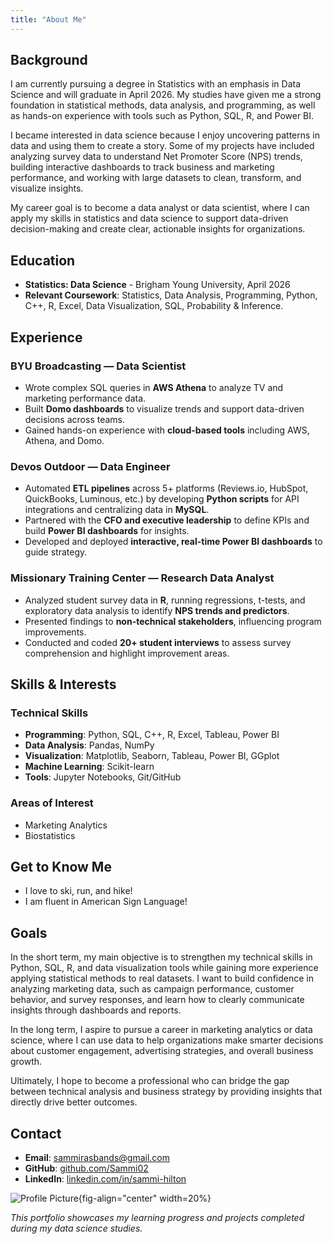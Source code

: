 ```yaml
---
title: "About Me"
---
```


## Background

I am currently pursuing a degree in Statistics with an emphasis in Data Science and will graduate in April 2026. My studies have given me a strong foundation in statistical methods, data analysis, and programming, as well as hands-on experience with tools such as Python, SQL, R, and Power BI.

I became interested in data science because I enjoy uncovering patterns in data and using them to create a story. Some of my projects have included analyzing survey data to understand Net Promoter Score (NPS) trends, building interactive dashboards to track business and marketing performance, and working with large datasets to clean, transform, and visualize insights.

My career goal is to become a data analyst or data scientist, where I can apply my skills in statistics and data science to support data-driven decision-making and create clear, actionable insights for organizations.

## Education

- **Statistics: Data Science** - Brigham Young University, April 2026
- **Relevant Coursework**: Statistics, Data Analysis, Programming, Python, C++, R, Excel, Data Visualization, SQL, Probability & Inference. 

## Experience 

### **BYU Broadcasting — Data Scientist**  
- Wrote complex SQL queries in **AWS Athena** to analyze TV and marketing performance data.  
- Built **Domo dashboards** to visualize trends and support data-driven decisions across teams.  
- Gained hands-on experience with **cloud-based tools** including AWS, Athena, and Domo.  

<!-- --- -->

### **Devos Outdoor — Data Engineer**  
- Automated **ETL pipelines** across 5+ platforms (Reviews.io, HubSpot, QuickBooks, Luminous, etc.) by developing **Python scripts** for API integrations and centralizing data in **MySQL**.  
- Partnered with the **CFO and executive leadership** to define KPIs and build **Power BI dashboards** for insights.  
- Developed and deployed **interactive, real-time Power BI dashboards** to guide strategy.  

<!-- --- -->

### **Missionary Training Center — Research Data Analyst**  
- Analyzed student survey data in **R**, running regressions, t-tests, and exploratory data analysis to identify **NPS trends and predictors**.  
- Presented findings to **non-technical stakeholders**, influencing program improvements.  
- Conducted and coded **20+ student interviews** to assess survey comprehension and highlight improvement areas.  

## Skills & Interests

### Technical Skills
- **Programming**: Python, SQL, C++, R, Excel, Tableau, Power BI
- **Data Analysis**: Pandas, NumPy
- **Visualization**: Matplotlib, Seaborn, Tableau, Power BI, GGplot
- **Machine Learning**: Scikit-learn
- **Tools**: Jupyter Notebooks, Git/GitHub

### Areas of Interest
- Marketing Analytics 
- Biostatistics 

## Get to Know Me
- I love to ski, run, and hike!
- I am fluent in American Sign Language! 

## Goals

In the short term, my main objective is to strengthen my technical skills in Python, SQL, R, and data visualization tools while gaining more experience applying statistical methods to real datasets. I want to build confidence in analyzing marketing data, such as campaign performance, customer behavior, and survey responses, and learn how to clearly communicate insights through dashboards and reports.

In the long term, I aspire to pursue a career in marketing analytics or data science, where I can use data to help organizations make smarter decisions about customer engagement, advertising strategies, and overall business growth.

Ultimately, I hope to become a professional who can bridge the gap between technical analysis and business strategy by providing insights that directly drive better outcomes.

## Contact

- **Email**: sammirasbands@gmail.com
- **GitHub**: [github.com/Sammi02](https://github.com/Sammi02)
- **LinkedIn**: [linkedin.com/in/sammi-hilton](https://linkedin.com/in/sammi-hilton)


![Profile Picture](images/5G6A8868.jpeg){fig-align="center" width=20%}

*This portfolio showcases my learning progress and projects completed during my data science studies.*
